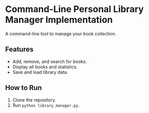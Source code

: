 # Command-Line Personal Library Manager Implementation

A command-line tool to manage your book collection.

## Features
- Add, remove, and search for books.
- Display all books and statistics.
- Save and load library data.

## How to Run
1. Clone the repository.
2. Run `python library_manager.py`.